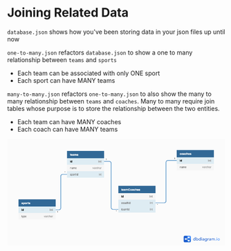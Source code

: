 # Joining Related Data

`database.json` shows how you've been storing data in your json files up until now

`one-to-many.json` refactors `database.json` to show a one to many relationship between `teams` and `sports`
* Each team can be associated with only ONE sport
* Each sport can have MANY teams

`many-to-many.json` refactors `one-to-many.json` to also show the many to many relationship between `teams` and `coaches`. Many to many require join tables whose purpose is to store the relationship between the two entities.
* Each team can have MANY coaches
* Each coach can have MANY teams

![picture alt](./C38_Joining_Related_Data.png "Sports Teams ERD")